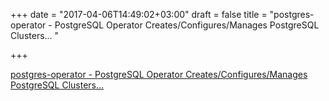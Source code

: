 +++
date = "2017-04-06T14:49:02+03:00"
draft = false
title = "postgres-operator - PostgreSQL Operator Creates/Configures/Manages PostgreSQL Clusters... "

+++

<p><a href="https://t.co/m3iuBQYjRw">postgres-operator - PostgreSQL Operator Creates/Configures/Manages PostgreSQL Clusters... </a></p>